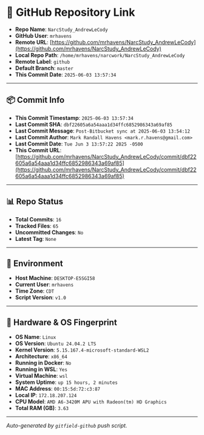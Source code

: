 # 🔗 GitHub Repository Link

- **Repo Name**: `NarcStudy_AndrewLeCody`
- **GitHub User**: `mrhavens`
- **Remote URL**: [https://github.com/mrhavens/NarcStudy_AndrewLeCody](https://github.com/mrhavens/NarcStudy_AndrewLeCody)
- **Local Repo Path**: `/home/mrhavens/narcwork/NarcStudy_AndrewLeCody`
- **Remote Label**: `github`
- **Default Branch**: `master`
- **This Commit Date**: `2025-06-03 13:57:34`

---

## 📦 Commit Info

- **This Commit Timestamp**: `2025-06-03 13:57:34`
- **Last Commit SHA**: `dbf22605a6a54aaa1d34ffc6852986343a69af85`
- **Last Commit Message**: `Post-Bitbucket sync at 2025-06-03 13:54:12`
- **Last Commit Author**: `Mark Randall Havens <mark.r.havens@gmail.com>`
- **Last Commit Date**: `Tue Jun 3 13:57:22 2025 -0500`
- **This Commit URL**: [https://github.com/mrhavens/NarcStudy_AndrewLeCody/commit/dbf22605a6a54aaa1d34ffc6852986343a69af85](https://github.com/mrhavens/NarcStudy_AndrewLeCody/commit/dbf22605a6a54aaa1d34ffc6852986343a69af85)

---

## 📊 Repo Status

- **Total Commits**: `16`
- **Tracked Files**: `65`
- **Uncommitted Changes**: `No`
- **Latest Tag**: `None`

---

## 🧭 Environment

- **Host Machine**: `DESKTOP-E5SGI58`
- **Current User**: `mrhavens`
- **Time Zone**: `CDT`
- **Script Version**: `v1.0`

---

## 🧬 Hardware & OS Fingerprint

- **OS Name**: `Linux`
- **OS Version**: `Ubuntu 24.04.2 LTS`
- **Kernel Version**: `5.15.167.4-microsoft-standard-WSL2`
- **Architecture**: `x86_64`
- **Running in Docker**: `No`
- **Running in WSL**: `Yes`
- **Virtual Machine**: `wsl`
- **System Uptime**: `up 15 hours, 2 minutes`
- **MAC Address**: `00:15:5d:72:c3:87`
- **Local IP**: `172.18.207.124`
- **CPU Model**: `AMD A6-3420M APU with Radeon(tm) HD Graphics`
- **Total RAM (GB)**: `3.63`

---

_Auto-generated by `gitfield-github` push script._

